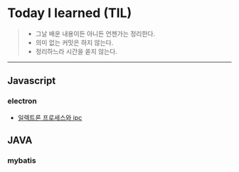 # Today I learned (TIL)
> - 그날 배운 내용이든 아니든 언젠가는 정리한다.
> - 의미 없는 커밋은 하지 않는다.
> - 정리하느라 시간을 쏟지 않는다.
***

## Javascript
### electron

- [일렉트론 프로세스와 ipc](https://github.com/fifteenmania/TIL/blob/master/electron/electron-process-and-ipc.md)

## JAVA
### mybatis


